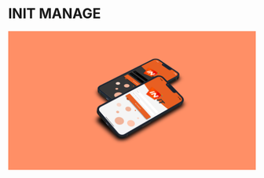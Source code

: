 # INIT MANAGE

![preview_login](https://github.com/ThomasBernardDiiage/IN-IT-Manage/blob/main/deviceframes.png?raw=true)
